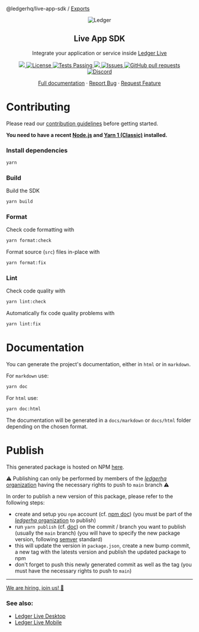 @ledgerhq/live-app-sdk / [Exports](modules.md)

   
<p align="center">
 <img src="https://user-images.githubusercontent.com/9203826/154288895-670f5c23-81a1-4307-a080-1af83f7f8356.svg" align="center" alt="Ledger" />
 <h2 align="center">Live App SDK</h2>
 <p align="center">Integrate your application or service inside <a href="https://www.ledger.com/ledger-live">Ledger Live</a></p>
</p>
  <p align="center">
    <a href="https://www.npmjs.com/package/@ledgerhq/live-app-sdk?activeTab=versions">
      <img src="https://img.shields.io/npm/v/@ledgerhq/live-app-sdk.svg?style=flat-square" />
    </a>
    <a href="https://opensource.org/licenses/Apache-2.0">
      <img alt="License" src="https://img.shields.io/badge/License-Apache%202.0-blue.svg" />
    </a>
    <a href="https://github.com/LedgerHQ/live-app-sdk/actions">
      <img alt="Tests Passing" src="https://github.com/LedgerHQ/live-app-sdk/workflows/CI/badge.svg" />
    </a>
    <a href="https://codecov.io/gh/LedgerHQ/live-app-sdk">
      <img src="https://codecov.io/gh/LedgerHQ/live-app-sdk/branch/main/graph/badge.svg" />
    </a>
    <a href="https://github.com/LedgerHQ/live-app-sdk/issues">
      <img alt="Issues" src="https://img.shields.io/github/issues/LedgerHQ/live-app-sdk?color=0088ff" />
    </a>
    <a href="https://github.com/LedgerHQ/live-app-sdk/pulls">
      <img alt="GitHub pull requests" src="https://img.shields.io/github/issues-pr/LedgerHQ/live-app-sdk?color=0088ff" />
    </a>
    <a href="https://discord.gg/y6nZhxv2bC">
      <img alt="Discord" src="https://img.shields.io/discord/885256081289379850?color=1C1CE1&label=Ledger%20%7C%20Discord%20%F0%9F%91%8B%20&style=flat-square" />
    </a>
   
   
  </p>

  <p align="center">
    <a href="https://developers.ledger.com/docs/live-app/start-here/">Full documentation</a>
    ·
    <a href="https://github.com/LedgerHQ/live-app-sdk/issues/new/choose">Report Bug</a>
    ·
    <a href="https://github.com/LedgerHQ/live-app-sdk/issues/new/choose">Request Feature</a>
  </p>
</p>

# Contributing

Please read our [contribution guidelines](./CONTRIBUTING.md) before getting started.

**You need to have a recent [Node.js](https://nodejs.org/) and
[Yarn 1 (Classic)](https://classic.yarnpkg.com/lang/en/) installed.**

### Install dependencies

```bash
yarn
```

### Build

Build the SDK

```bash
yarn build
```

### Format

Check code formatting with

```bash
yarn format:check
```

Format source (`src`) files in-place with

```bash
yarn format:fix
```

### Lint

Check code quality with

```bash
yarn lint:check
```

Automatically fix code quality problems with

```bash
yarn lint:fix
```

# Documentation

You can generate the project's documentation, either in `html` or in `markdown`.

For `markdown` use:

```bash
yarn doc
```

For `html` use:

```bash
yarn doc:html
```

The documentation will be generated in a `docs/markdown` or `docs/html` folder depending on the chosen format.

# Publish

This generated package is hosted on NPM [here](https://www.npmjs.com/package/@ledgerhq/live-app-sdk).

⚠️ Publishing can only be performed by members of the [_ledgerhq_ organization](https://www.npmjs.com/org/ledgerhq) having the necessary rights to push to `main` branch ⚠️

In order to publish a new version of this package, please refer to the following steps:

- create and setup you `npm` account (cf. [npm doc](https://docs.npmjs.com/creating-a-new-npm-user-account)) (you must be part of the [_ledgerhq_ organization](https://www.npmjs.com/org/ledgerhq) to publish)
- run `yarn publish` (cf. [doc](https://classic.yarnpkg.com/en/docs/cli/publish/)) on the commit / branch you want to publish (usually the `main` branch) (you will have to specify the new package version, following [semver](https://semver.org/) standard)
- this will update the version in `package.json`, create a new bump commit, a new tag with the latests version and publish the updated package to npm
- don't forget to push this newly generated commit as well as the tag (you must have the necessary rights to push to `main`)

---

[We are hiring, join us! 🚀](https://www.ledger.com/join-us)

### See also:

- [Ledger Live Desktop](https://github.com/ledgerhq/ledger-live-desktop)
- [Ledger Live Mobile](https://github.com/ledgerhq/ledger-live-mobile)
